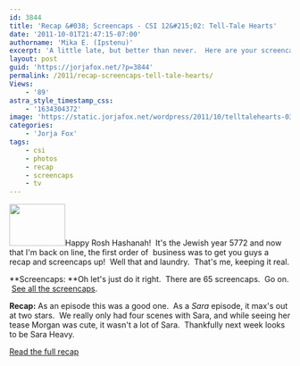 ```yaml
---
id: 3844
title: 'Recap &#038; Screencaps - CSI 12&#215;02: Tell-Tale Hearts'
date: '2011-10-01T21:47:15-07:00'
authorname: 'Mika E. (Ipstenu)'
excerpt: 'A little late, but better than never.  Here are your screencaps and recap from "Tell-Tale Hearts"'
layout: post
guid: 'https://jorjafox.net/?p=3844'
permalink: /2011/recap-screencaps-tell-tale-hearts/
Views:
    - '89'
astra_style_timestamp_css:
    - '1634304372'
image: 'https://static.jorjafox.net/wordpress/2011/10/telltalehearts-038.jpg'
categories:
    - 'Jorja Fox'
tags:
    - csi
    - photos
    - recap
    - screencaps
    - tv
---
```


<img class="alignleft size-thumbnail wp-image-3845" title="telltalehearts-038" src="//static.jorjafox.net/wordpress/2011/10/telltalehearts-038-210x140.jpg" alt="" width="100" height="75" />Happy Rosh Hashanah!  It's the Jewish year 5772 and now that I'm back on line, the first order of  business was to get you guys a recap and screencaps up!  Well that and laundry.  That's me, keeping it real.

**Screencaps:
**Oh let's just do it right.  There are 65 screencaps.  Go on.  <a href="https://jorjafox.net/gallery/tv/csi/season12/telltalehearts">See all the screencaps</a>.

**Recap:**
As an episode this was a good one.  As a _Sara_ episode, it max's out at two stars.  We really only had four scenes with Sara, and while seeing her tease Morgan was cute, it wasn't a lot of Sara.  Thankfully next week looks to be Sara Heavy.

<a href="https://jorjafox.net/wiki/Tell-Tale_Hearts">Read the full recap</a>
